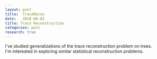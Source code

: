 ```yaml
---
layout: post
title:  TraceRecon
date:   2018-06-02
title: Trace Reconstruction
categories: post
research: true
---
```


I've studied generalizations of the trace reconstruction problem on trees. I'm interested in exploring similar statistical reconstruction problems.